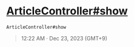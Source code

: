# [ArticleController#show](https://github.com/noraworld/github-actions-sandbox/issues/103)
`ArticleController#show`

> 12:22 AM · Dec 23, 2023 (GMT+9)
